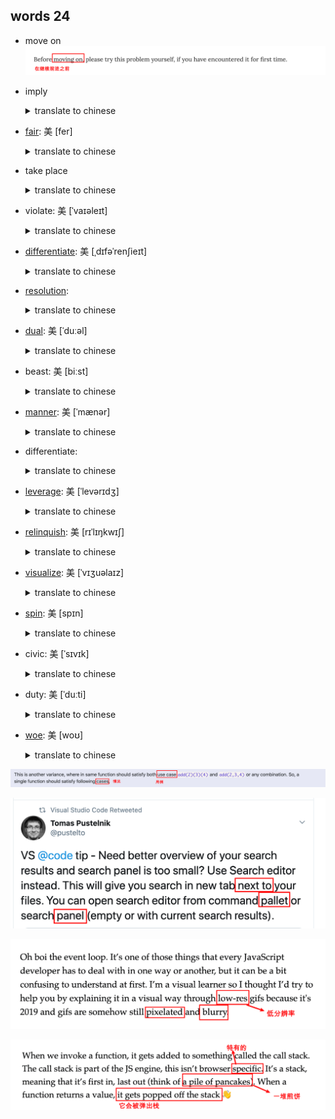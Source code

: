 ## words 24
* move on
![](https://raw.githubusercontent.com/wangkaiwd/drawing-bed/master/20200413175540.png)

* imply
  <details>
    <summary>translate to chinese</summary>

    vt. 意味；暗示；隐含   
    ![](https://raw.githubusercontent.com/wangkaiwd/drawing-bed/master/20200414160135.png)
  </details>

* [fair](https://youdao.com/w/fair/#keyfrom=dict2.top): 美 [fer]
  <details>
    <summary>translate to chinese</summary>

    adj. 公平的；美丽的；白皙地  
    adv. 公平地；直接地；清除地  
    n. 展览会；市集；美人  
    ![](https://raw.githubusercontent.com/wangkaiwd/drawing-bed/master/2021100419133732.png)
    ![](https://raw.githubusercontent.com/wangkaiwd/drawing-bed/master/20200417002043.png)
  </details>

* take place
  <details>
    <summary>translate to chinese</summary>

    发生；进行；产生  
    ![](https://raw.githubusercontent.com/wangkaiwd/drawing-bed/master/20200419132300.png)
  </details>

* violate: 美 [ˈvaɪəleɪt]
  <details>
    <summary>translate to chinese</summary>

    vt. **违反**；侵犯，妨碍；亵渎  
    ![](https://raw.githubusercontent.com/wangkaiwd/drawing-bed/master/20200419132300.png)
  </details>

* [differentiate](https://youdao.com/w/differentiate/#keyfrom=dict2.top):  美 [ˌdɪfəˈrenʃieɪt]
  <details>
    <summary>translate to chinese</summary>

    vi. 区分；区别
    ![](https://raw.githubusercontent.com/wangkaiwd/drawing-bed/master/20200423002619.png)
  </details>

* [resolution](): 
  <details>
    <summary>translate to chinese</summary>

    vi. 区分；区别
    ![](https://raw.githubusercontent.com/wangkaiwd/drawing-bed/master/20200430174319.png)
  </details>
* [dual](http://www.youdao.com/w/eng/dual/#keyfrom=dict2.index):  美 [ˈduːəl]
  <details>
    <summary>translate to chinese</summary>

    adj. 双的；双重的  
    n. 双数  
  </details>
* beast: 美 [biːst]
  <details>
    <summary>translate to chinese</summary>

    n. 野兽；畜生；人面兽心的人
    ![](https://raw.githubusercontent.com/wangkaiwd/drawing-bed/master/20200426103302.png)
  </details>
* [manner](http://www.youdao.com/w/eng/manner/#keyfrom=dict2.index): 美 [ˈmænər]
  <details>
    <summary>translate to chinese</summary>

    n. **方式**；习惯；种类；规矩；风俗  
    ![](https://raw.githubusercontent.com/wangkaiwd/drawing-bed/master/20200423002930.png)
  </details>
* differentiate: 
  <details>
    <summary>translate to chinese</summary>

    n. **方式**；习惯；种类；规矩；风俗  
    make use of: 使用；利用  
    take sth into consideration: 考虑到  
    ![](https://raw.githubusercontent.com/wangkaiwd/drawing-bed/master/20200414163428.png)
  </details>
* [leverage](http://www.youdao.com/w/eng/leverage/#keyfrom=dict2.index): 美 [ˈlevərɪdʒ]
  <details>
    <summary>translate to chinese</summary>

    n. 手段，影响力；杠杆作用  
    v. **利用**；
    ![](https://raw.githubusercontent.com/wangkaiwd/drawing-bed/master/20200543424101211.png)
  </details>
* [relinquish](http://www.youdao.com/w/eng/relinquish/#keyfrom=dict2.index): 美 [rɪˈlɪŋkwɪʃ]
  <details>
    <summary>translate to chinese</summary>
    
    vt. 放弃；放手
    ![](https://raw.githubusercontent.com/wangkaiwd/drawing-bed/master/202004286666155632.png)
  </details>
* [visualize](http://www.youdao.com/w/eng/visualize/#keyfrom=dict2.index): 美 [ˈvɪʒuəlaɪz]
  <details>
    <summary>translate to chinese</summary>
    
    vt. 形象，形象化；想象，设想  
    ![](https://raw.githubusercontent.com/wangkaiwd/drawing-bed/master/202004288876172016.png)
    ![](https://raw.githubusercontent.com/wangkaiwd/drawing-bed/master/202047740428171755.png)
  </details>
* [spin](http://www.youdao.com/w/eng/spin/#keyfrom=dict2.index): 美 [spɪn]
  <details>
    <summary>translate to chinese</summary>
    
    vi. **旋转**；纺纱；吐司；眩晕
  </details>
* civic: 美 [ˈsɪvɪk]
  <details>
    <summary>translate to chinese</summary>
    
    adj. 市的；公民的，市民的
  </details>
* duty: 美 [ˈduːti]
  <details>
    <summary>translate to chinese</summary>
    
    n. **责任**；职务；[税收]关税
  </details>
* [woe](http://www.youdao.com/w/eng/woe/#keyfrom=dict2.index): 美 [woʊ]
  <details>
    <summary>translate to chinese</summary>
    
    n. **困难**，灾难；痛苦，悲伤  
    复数:woes
    ![](https://raw.githubusercontent.com/wangkaiwd/drawing-bed/master/20200429104806.png)
  </details>

![](https://raw.githubusercontent.com/wangkaiwd/drawing-bed/master/20200423142309.png)


![](https://raw.githubusercontent.com/wangkaiwd/drawing-bed/master/20200429102431.png)



![](https://raw.githubusercontent.com/wangkaiwd/drawing-bed/master/20200429111221.png)

![](https://raw.githubusercontent.com/wangkaiwd/drawing-bed/master/20200429115633.png)